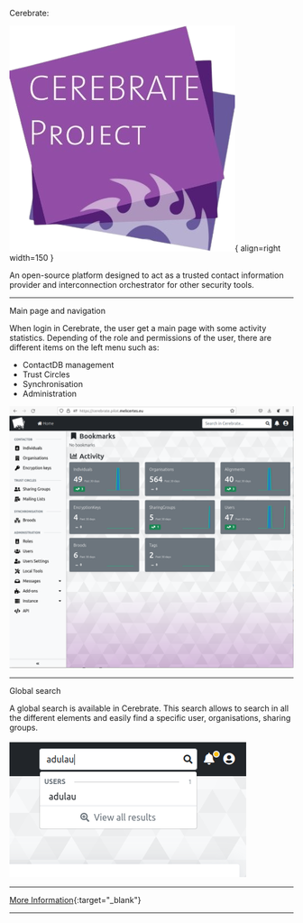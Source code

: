 Cerebrate:  

![cerebrate.png](assets/cerebrate.png){ align=right width=150 }

An open-source platform designed to act as a trusted contact information provider and interconnection orchestrator for other security tools. 

---

Main page and navigation

When login in Cerebrate, the user get a main page with some activity statistics. Depending of the role and permissions of the user, there are different items on the left menu such as:

- ContactDB management
- Trust Circles
- Synchronisation
- Administration

![cerebrateusage.png](assets/cerebrateusage.png)

---
Global search

A global search is available in Cerebrate. This search allows to search in all the different elements and easily find a specific user, organisations, sharing groups.

![global-search.png](assets/global-search.png)

---
[More Information](https://doc.cerebrate-project.org/){:target="_blank"}

---